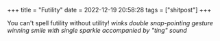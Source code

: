 +++
title = "Futility"
date = 2022-12-19 20:58:28
tags = ["shitpost"]
+++

You can't spell futility without utility! *winks* *double snap-pointing gesture*
*winning smile with single sparkle accompanied by "ting" sound*
